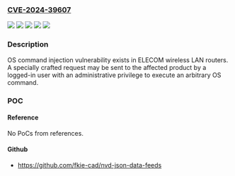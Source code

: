 ### [CVE-2024-39607](https://cve.mitre.org/cgi-bin/cvename.cgi?name=CVE-2024-39607)
![](https://img.shields.io/static/v1?label=Product&message=WRC-X1500GS-B&color=blue)
![](https://img.shields.io/static/v1?label=Product&message=WRC-X1500GSA-B&color=blue)
![](https://img.shields.io/static/v1?label=Product&message=WRC-X6000XS-G&color=blue)
![](https://img.shields.io/static/v1?label=Version&message=%3D%20v1.11%20and%20earlier%20&color=brighgreen)
![](https://img.shields.io/static/v1?label=Vulnerability&message=OS%20command%20injection&color=brighgreen)

### Description

OS command injection vulnerability exists in ELECOM wireless LAN routers. A specially crafted request may be sent to the affected product by a logged-in user with an administrative privilege to execute an arbitrary OS command.

### POC

#### Reference
No PoCs from references.

#### Github
- https://github.com/fkie-cad/nvd-json-data-feeds

